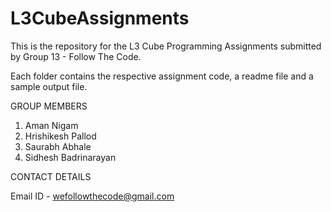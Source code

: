 L3CubeAssignments
=================

This is the repository for the L3 Cube Programming Assignments submitted by Group 13 - Follow The Code.

Each folder contains the respective assignment code, a readme file and a sample output file.


GROUP MEMBERS

1) Aman Nigam
2) Hrishikesh Pallod
3) Saurabh Abhale
4) Sidhesh Badrinarayan


CONTACT DETAILS

Email ID - wefollowthecode@gmail.com
